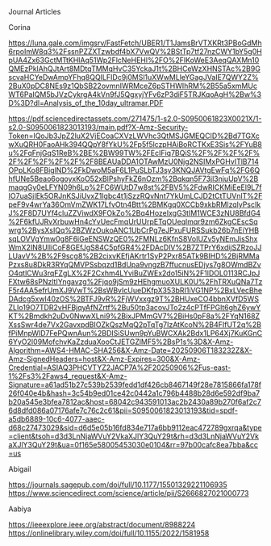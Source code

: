 Journal Articles 

Corina 

https://luna.gale.com/imgsrv/FastFetch/UBER1/T1JamsBrVTXKRt3PBoGdMh6rpoImW8q3%2FssnPZZXTzwbdf4bX7VwQV%2BStTp7tf27nzCWY1bY5g0HpUA4Zx63GctMTtKHlAq51Wp2FlcNeHEHl%2FO%2FIKoWeE3AeqQAXMn10QMEzPklAhQJtArt8MDtqTMMqHvC35YckaJ1t%2BHCeWzXHNSTAc%2B9GscvaHCYeDwAmpYFhq8QQILFIDc9j0MSl1uXWwMLleYGagJVaIE7QWY2Z%2BuX0pDC8NEs9z1QbSB22ovmnIWRMceZ6pSTHWIhRM%2B55a5xmMUcWT6PaIQM5bJVzCykrgA4kVn9fJ5QgxyjYFv6zP3diF5TRJKqoAgH%2Bw%3D%3D?dl=Analysis_of_the_10day_ultramar.PDF

https://pdf.sciencedirectassets.com/271475/1-s2.0-S0950061823X0021X/1-s2.0-S0950061823013193/main.pdf?X-Amz-Security-Token=IQoJb3JpZ2luX2VjECoaCXVzLWVhc3QtMSJGMEQCID%2Bd7TGXcwXuQRH0FaoAHk394QQpY8fYkU%2Fp5f5lczpHAiBoRCTKxE3Sis%2FYuB8u%2FqFnjGqS1ReB%2BE%2BW99TW%2FEcIFiq7BQiS%2F%2F%2F%2F%2F%2F%2F%2F%2F%2F8BEAUaDDA1OTAwMzU0Njg2NSIMxPGHvITlB714OPpLKo8FBiglND%2FkDwoM5aF6L1PuSLbTJ3sy3KNQJAVtgEwFq%2FG6QhfUNe5Beao6ogoyxKoO52xBlPshyFkZ6nOzm%2Bqkqn5F73jl3njuUpV%2BmaqgGy0eLFYN09h6Lp%2FC6WUtD7w8st%2FBV5%2FdwRICKMiEeEl9L7fIO7uaSjIEk5ORJnKSJiUvxZ1Igbc4t1jSzzRQvNnt7YkUmLCJD2tCtTUVnlT%2FpeF9v4wrYa36OmVmZWK17LfvOtn4Btt%2BMKgq0XCCb9xkbRMlzqlyPscIkJ%2F8D7UYf4cluZZViwdX9FOkZo%2Bq4HozeIxgG3tIM1WCE3zNU8BfdG4%2F6kfUJRvXrbuwHn4cYvUecFmqUrUUrpETqOUeqlmqr9zm6ZkgCEscSqwrg%2BysXsIQq%2BZWzOukoANC1UbCrPg7eJPxuFURSSukb26b7nEiYHBsqLOVVgYmw0g8F6iGeENSWzQE0%2FMNLz6KfnS8VoIUZv5yNEmJisShxWmX2IN8UlliCoF8GEfJgS84C5pfGR4%2FDAcDlV%2B7ZTPrY6xdijSZRzoJJLUavV%2B%2F9scg8%2B2cixvKEfjAKrtr1SyP2Pxr85ATk9BIHD%2BjRMMaPzxs8u8DkR3RYqQMVPSsbqzd1BdUpa9vngzB7ffucnusEDjys7g8OWmdBZvO4qtlCWu3rqFZgLX%2F2Cxhm4LYviBuZWEx2do15iN%2F1lDOL0113RCJpJFXtw68sPNzltIYngavzg%2Fjqo9jSm9zHEhgmuoXULK0U%2FhTRXuQNa7TzF5r4AA5efrUmXJ9VwT%2BsWBvIcUueDKfpX353bRI1iVG1NP%2BxLVecBheDAdcg5xwI40zOS%2BTFJ9vR%2FjWVxxgz9T%2BHUxeCO4bbnXVfD5WSZLIo19O7TDR2vHFBjqyAfNZrtf%2Bu50tp3acovJTo2z4cPTfFPGlt6ghZ6ywYKT%2Bmdkh2uDv0NwwXLni9%2BixJPMmGV7%2BiHs0pF8a%2FYqN168ZXssSwr4de7Vx2GavxpdBIOZkQszMqQ2pTqTg7IzAtKcoN%2B4FIfUT2q%2BfPiMnpWlD7FePQwnAun%2BDISiSUwn9pYuBWCXAk2Bdx1LP64Xj7KuKGnC6YyO2I09MofchvKaZzduaXooCtJETGZlMF5%2BsP1s%3D&X-Amz-Algorithm=AWS4-HMAC-SHA256&X-Amz-Date=20250906T183232Z&X-Amz-SignedHeaders=host&X-Amz-Expires=300&X-Amz-Credential=ASIAQ3PHCVTYZ2JACP7A%2F20250906%2Fus-east-1%2Fs3%2Faws4_request&X-Amz-Signature=a61ad51b27c539b2539fedd1df426cb8467149f28e7815866fa178f26f040e4b&hash=3c54b9ed01ce42c0442a1c796b4488b28d6e592df9ba7b20a545e3bfea7812ac&host=68042c943591013ac2b2430a89b270f6af2c76d8dfd086a07176afe7c76c2c61&pii=S0950061823013193&tid=spdf-a5db6889-10c6-4077-aaec-d68c27473029&sid=d6d5e05b16fd834e717a6bb9112eac472789gxrqa&type=client&tsoh=d3d3LnNjaWVuY2VkaXJlY3QuY29t&rh=d3d3LnNjaWVuY2VkaXJlY3QuY29t&ua=0f165e58005453030e0104&rr=97b00cafc8ea7bba&cc=us


Abigail 

https://journals.sagepub.com/doi/full/10.1177/15501329221106935 
https://www.sciencedirect.com/science/article/pii/S2666827021000773

Aabiya

https://ieeexplore.ieee.org/abstract/document/8988224
https://onlinelibrary.wiley.com/doi/full/10.1155/2022/1581958

